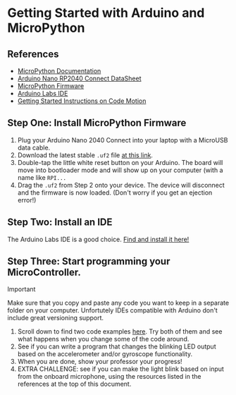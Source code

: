 # Getting Started with Arduino and MicroPython

## References

- [MicroPython Documentation](https://docs.micropython.org/en/latest/micropython-docs.pdf)
- [Arduino Nano RP2040 Connect DataSheet](https://content.arduino.cc/assets/ABX00053-datasheet.pdf)
- [MicroPython Firmware](https://micropython.org/download/ARDUINO_NANO_RP2040_CONNECT/)
- [Arduino Labs IDE](https://labs.arduino.cc/en/labs/micropython)
- [Getting Started Instructions on Code Motion](https://www.codemotion.com/magazine/backend/getting-started-with-micropython-on-arduino-nano-rp2040-connect/)

## Step One: Install MicroPython Firmware

1. Plug your Arduino Nano 2040 Connect into your laptop with a MicroUSB data cable.
2. Download the latest stable `.uf2` file [at this link](https://micropython.org/download/ARDUINO_NANO_RP2040_CONNECT/).
3. Double-tap the little white reset button on your Arduino. The board will move into bootloader mode and will show up on your computer (with a name like `RPI...`
4. Drag the `.uf2` from Step 2 onto your device. The device will disconnect and the firmware is now loaded. (Don't worry if you get an ejection error!)

## Step Two: Install an IDE

The Arduino Labs IDE is a good choice. [Find and install it here!](https://labs.arduino.cc/en/labs/micropython)

## Step Three: Start programming your MicroController. 
> [!IMPORTANT]  
> Make sure that you copy and paste any code you want to keep in a separate folder on your computer. Unfortutely IDEs compatible with Arduino don't include great versioning support.

1.  Scroll down to find two code examples [here](https://www.codemotion.com/magazine/backend/getting-started-with-micropython-on-arduino-nano-rp2040-connect/). Try both of them and see what happens when you change some of the code around.
2.  See if you can write a program that changes the blinking LED output based on the accelerometer and/or gyroscope functionality.
3. When you are done, show your professor your progress! 
4. EXTRA CHALLENGE: see if you can make the light blink based on input from the onboard microphone, using the resources listed in the references at the top of this document. 
